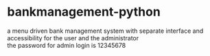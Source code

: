# bankmanagement-python
a menu driven bank management system with separate interface and accessibility for the user and the administrator 
<br>
the password for admin login is 12345678